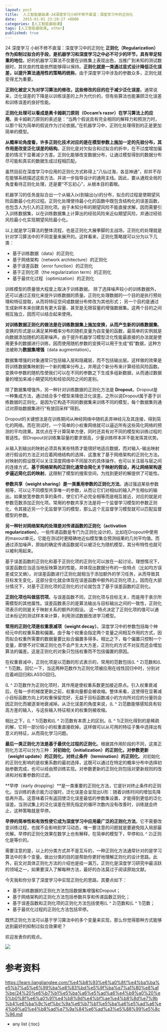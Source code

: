 ```yaml
---
layout: post
title:  人工智能基础课-24深度学习小树不修不直溜：深度学习中的正则化
date:   2015-01-01 23:20:27 +0800
categories: [人工智能基础课]
tags: [人工智能基础课, other]
published: true
---
```




24 深度学习 小树不修不直溜：深度学习中的正则化
**正则化（Regularization）作为抑制过拟合的手段，是机器学习和深度学习之中必不可少的环节，具有举足轻重的地位**。好的机器学习算法不仅要在训练集上表现出色，当推广到未知的测试数据时，其优良的性能依然能够得以保持。**正则化就是一类通过显式设计降低泛化误差，以提升算法通用性的策略的统称**。由于深度学习中涉及的参数众多，正则化就变得尤为重要。

**正则化被定义为对学习算法的修改，这些修改的目的在于减少泛化误差**。通常说来，泛化误差的下降是以训练误差的上升为代价的，但有些算法也能兼顾泛化误差和训练误差的良好性能。

**正则化处理可以看成是奥卡姆剃刀原则（Occam’s razor）在学习算法上的应用**。奥卡姆剃刀原则的表述是：“当两个假说具有完全相同的解释力和预测力时，以那个较为简单的假说作为讨论依据。”在机器学习中，正则化处理得到的正是更加简单的模型。

**从概率论角度看，许多正则化技术对应的是在模型参数上施加一定的先验分布，其作用是改变泛化误差的结构**。正则化是对欠拟合和过拟合的折中，在不过度增加偏差的情况下显著减少方差。正则化能够改变数据分布，让通过模型得到的数据分布尽可能和真实的数据生成过程相匹配。

虽然目前在深度学习中应用的正则化方式称得上“八仙过海，各显神通”，却并不存在能够系统描述这些方法、并进一步指导设计的通用主线。因此，要从通观全局的角度看待正则化处理，还是要“不忘初心”，从根本目的着眼。

机器学习的任务是拟合出一个从输入\(x\)到输出\(y\)的分布，拟合的过程是使期望风险函数最小化的过程。正则化处理使待最小化的函数中既包含结构化的误差函数，也包含人为引入的正则化项。由于未知分布的期望风险不能直接求解，因而需要引入训练数据集，以在训练数据集上计算出的经验风险来近似期望风险，并通过经验风险最小化实现期望风险最小化。

以上就是学习算法的整体流程，也是正则化大展拳脚的主战场，正则化的处理就是针对学习算法中的不同变量来展开的。这样看来，正则化策略就可以分为以下几类：

* 基于训练数据（data）的正则化
* 基于网络架构（network architecture）的正则化
* 基于误差函数（error function）的正则化
* 基于正则化项（the regularization term）的正则化
* 基于最优化过程（optimization）的正则化

训练模型的质量很大程度上取决于训练数据。 除了选择噪声较小的训练数据外，还可以通过正规化来提升训练数据的质量。正则化处理数据的一个目的是执行预处理和特征提取，从而将特征空间或数据分布修改为其他形式； 另一个目的是通过生成新样本来创建具有更大容量、甚至是无限容量的增强数据集。这两个目的之间相互独立，因而可以结合起来使用。

**对训练数据正则化的做法是在训练数据集上施加变换，从而产生新的训练数据集**。变换的形式是以满足某种概率分布的随机变量为自变量的函数，最简单的实例就是向数据添加随机的高斯噪声。由于提升机器学习模型泛化性能最直接的办法就是使用更多的数据进行训练，因而使用随机参数的变换可以用于生成“假”数据，这种方法被称为**数据集增强**（data augmentation）。

数据集增强的对象通常只包括输入层和隐藏层，而不包括输出层。这样做的效果是将训练数据集映射到一个新的概率分布上，并用这个新分布来计算经验风险函数。变换中参数的随机性使我们可以在不同的参数之下生成多组新数据，从而通过数据量的增加来减小期望风险和经验风险之间的差别。

除了数据集增强外，另一种针对训练数据的正则化方法是 **Dropout**。Dropout是一种集成方法，通过结合多个模型来降低泛化误差。之所以说Dropout属于基于训练数据的正则化，是因为它构造不同的数据集来训练不同的模型，每个数据集则通过对原始数据集进行“有放回采样”得到。

Dropout的关键想法是在训练期间从神经网络中随机丢弃神经元及其连接，得到简化的网络。而在测试时，一个简单的小权重网络就可以逼近所有这些简化网络的预测的平均效果。其优点在于计算简单方便，同时还具有对不同的模型和训练过程的普适性。但Dropout对训练集容量的要求很高，少量训练样本并不能发挥其优势。

从输入到输出的映射必须具有某些特质才能很好地适应数据，而对输入-输出映射进行假设的方法正对应着网络结构的选择，这激发了基于网络架构的正则化方法。对映射的假设既可以关注深度网络中不同层次的具体操作，也可以关注层与层之间的连接方式。**基于网络架构的正则化通常会简化关于映射的假设，再让网络架构逐步逼近简化后的映射**。这限制了模型的搜索空间，为找到更好的解提供了可能性。

**参数共享（weight sharing）是一类重用参数的正则化方法**。通过强迫某些参数相等，可以让不同模型共享唯一的参数，从而让它们对相似的输入产生相似的输出。如果放宽参数共享的条件，使它们不必完全相等而是相互接近，对应的就是对参数范数添加正则化项。常用的参数共享方法是将一个监督学习模型的参数正则化，令其接近另一个无监督学习的模型，那么这个无监督学习模型就可以匹配监督模型的参数。

**另一种针对网络架构的处理是对传递函数的正则化（activation regularization）**。一些传递函数是专门为正则化设计的，比如在Dropout中使用的maxout单元，它能在测试时更精确地近似模型集合预测结果的几何平均值。而通过添加噪声，原始的确定传递函数就可以被泛化为随机模型，其分布特性也就可以被利用起来。

基于误差函数的正则化和基于正则化项的正则化可以放在一起讨论。理想情况下，误差函数应当适当地反映算法的性能，并体现出数据分布的一些特点（比如均方误差或交叉熵）。对误差函数进行正则化就相当于添加额外的学习任务，从而导致其目标发生变化，这部分变化就会体现在误差函数中额外的正则化项上。因而在大部分情况下，对基于正则化项的正则化的讨论就包含了基于误差函数的正则化。

**正则化项也叫做惩罚项**。与误差函数不同，正则化项与目标无关，而是用于表示所需模型的其他属性。误差函数表示的是算法输出与目标输出之间的一致性，正则化项表示的则是关于映射关系的额外的假设。 这一特点决定了正则化项的值可以通过未标记的测试样本来计算，利用测试数据改进学习模型。

**常用的正则化项是权重衰减项（weight decay）**。深度学习中的参数包括每个神经元中的权重系数和偏置。由于每个权重会指定两个变量之间相互作用的方式，因而拟合权重所需要的数据量要比拟合偏置多得多。相比之下，每个偏置只控制一个变量，即使不对它做正则化也不会产生太大方差，正则化的方式不对反而还会增加算法的偏差。这是正则化的对象只包括权重而不包括偏置的原因。

在权重衰减中，正则化项是以范数的形式表示的，常用的范数包括\(L ^ 2\)范数和\(L ^ 1\)范数。回忆一下，当这两种范数作为正则化项被应用在线性回归中时，分别对应着岭回归和LASSO回归。

\(L ^ 2\)范数作为正则化项时，其作用是使权重系数更加接近原点。引入权重衰减后，在每一步的梯度更新之前，权重向量都会被收缩。整体来看，这使得在显著减小目标函数方向上的权重保留完好，无益于目标函数减小的方向所对应的分量则会因正则化而被逐渐地衰减掉。从泛化误差的角度来说，\(L ^ 2\)范数能够感知具有较高方差的输入，与这些输入特征相关的权重则被收缩。

相比之下，\(L ^ 1\)范数和\(L ^ 2\)范数有本质上的区别。\(L ^ 1\)正则化得到的是稀疏的解，它将一部分较小的权重直接砍掉。这样做可以从可用的特征子集中选择出有意义的特征，从而简化学习问题。

**最后一类正则化方法是基于最优化过程的正则化**。根据其作用阶段的不同，这类正则化方法可以分为三种：**对初始化（initialization）的正则化，对参数更新（weight update）的正则化，对终止条件（termination）的正则化**。对初始化的正则化影响的是权重系数的最初选择，这既可以通过在特定的概率分布中选择初始参数完成，也可以经由预训练实现。对参数更新的正则化则包括对更新规则的改进和对权重参数的过滤。

**早停（early dropping）**是一类重要的正则化方法，它是针对终止条件的正则化。当训练的表示能力过强时，泛化误差会呈现出U形：随着训练时间的增加先降低再升高。这意味着只有返回使泛化误差最低的参数集设置，才能得到更低的泛化误差。当测试集上的泛化误差在预先指定的循环次数内没有改善时，训练就会终止，这种策略就是早停。

**早停的简单性和有效性使它成为深度学习中应用最广泛的正则化方法**。它不需要改变训练过程，也就不会影响到学习动态，唯一要注意的问题就是要避免陷入局部最优解。早停的正则化效果在数学上也有解释，在简单的模型下，早停和\(L ^ 2\)正则化是等价的。

需要注意的是，以上的分类方式并不是互斥的，一种正则化方法通常针对的是学习算法中的多个变量。做出分类的目的是帮助你更好地理解正则化的设计思路。此外，前文对具体正则化方法的介绍也是挂一漏万。正则化是深度学习研究中最活跃的领域之一，如果要深入了解每种方法，最好的办法莫过于阅读原始文献。

今天我和你分享了深度学习中实现正则化的思路，其要点如下：

* 基于训练数据的正则化方法包括数据集增强和Dropout；
* 基于网络架构的正则化方法包括参数共享和传递函数正则化；
* 基于误差函数和正则化项的正则化方法包括使用\(L ^ 2\)范数和\(L ^ 1\)范数；
* 基于最优化过程的正则化方法包括早停。

既然正则化方法可以基于学习算法中的多个变量来实现，那么你觉得那种方式能够达到最好的抑制过拟合效果呢？

欢迎发表你的观点。

![](https://learn.lianglianglee.com/%e4%b8%93%e6%a0%8f/%e4%ba%ba%e5%b7%a5%e6%99%ba%e8%83%bd%e5%9f%ba%e7%a1%80%e8%af%be/assets/9fa7cbe21ce4e114a2712ed2d9508b2d.jpg)




# 参考资料

https://learn.lianglianglee.com/%e4%b8%93%e6%a0%8f/%e4%ba%ba%e5%b7%a5%e6%99%ba%e8%83%bd%e5%9f%ba%e7%a1%80%e8%af%be/24%20%e6%b7%b1%e5%ba%a6%e5%ad%a6%e4%b9%a0%20%e5%b0%8f%e6%a0%91%e4%b8%8d%e4%bf%ae%e4%b8%8d%e7%9b%b4%e6%ba%9c%ef%bc%9a%e6%b7%b1%e5%ba%a6%e5%ad%a6%e4%b9%a0%e4%b8%ad%e7%9a%84%e6%ad%a3%e5%88%99%e5%8c%96.md

* any list
{:toc}
